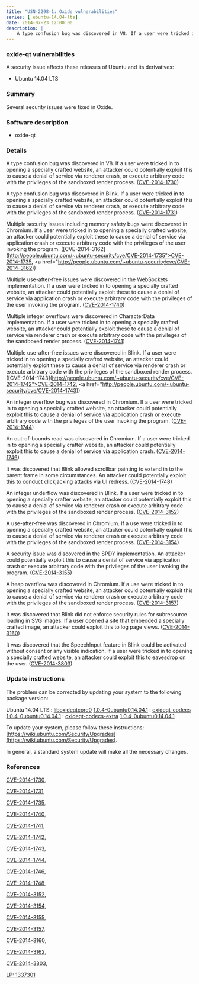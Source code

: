 ```yaml
---
title: "USN-2298-1: Oxide vulnerabilities"
series: [ ubuntu-14.04-lts]
date: 2014-07-23 12:00:00
description: |
    A type confusion bug was discovered in V8. If a user were tricked in to opening a specially crafted website, an attacker could potentially exploit this to cause a denial of service via renderer crash, or execute arbitrary code with the privileges of the sandboxed render process. ([CVE-2014-1730](http://people.ubuntu.com/~ubuntu-security/cve/CVE-2014-1730))
--- 
```

 
### oxide-qt vulnerabilities

A security issue affects these releases of Ubuntu and its derivatives:

* Ubuntu 14.04 LTS

### Summary

Several security issues were fixed in Oxide. 

### Software description

* oxide-qt 

### Details

A type confusion bug was discovered in V8. If a user were tricked in to opening a specially crafted website, an attacker could potentially exploit this to cause a denial of service via renderer crash, or execute arbitrary code with the privileges of the sandboxed render process. ([CVE-2014-1730](http://people.ubuntu.com/~ubuntu-security/cve/CVE-2014-1730))

A type confusion bug was discovered in Blink. If a user were tricked in to opening a specially crafted website, an attacker could potentially exploit this to cause a denial of service via renderer crash, or execute arbitrary code with the privileges of the sandboxed render process. ([CVE-2014-1731](http://people.ubuntu.com/~ubuntu-security/cve/CVE-2014-1731))

Multiple security issues including memory safety bugs were discovered in Chromium. If a user were tricked in to opening a specially crafted website, an attacker could potentially exploit these to cause a denial of service via application crash or execute arbitrary code with the privileges of the user invoking the program. ([CVE-2014-3162](http://people.ubuntu.com/~ubuntu-security/cve/CVE-2014-1735">CVE-2014-1735</a>, <a href="http://people.ubuntu.com/~ubuntu-security/cve/CVE-2014-3162))

Multiple use-after-free issues were discovered in the WebSockets implementation. If a user were tricked in to opening a specially crafted website, an attacker could potentially exploit these to cause a denial of service via application crash or execute arbitrary code with the privileges of the user invoking the program. ([CVE-2014-1740](http://people.ubuntu.com/~ubuntu-security/cve/CVE-2014-1740))

Multiple integer overflows were discovered in CharacterData implementation. If a user were tricked in to opening a specially crafted website, an attacker could potentially exploit these to cause a denial of service via renderer crash or execute arbitrary code with the privileges of the sandboxed render process. ([CVE-2014-1741](http://people.ubuntu.com/~ubuntu-security/cve/CVE-2014-1741))

Multiple use-after-free issues were discovered in Blink. If a user were tricked in to opening a specially crafted website, an attacker could potentially exploit these to cause a denial of service via renderer crash or execute arbitrary code with the privileges of the sandboxed render process. ([CVE-2014-1743](http://people.ubuntu.com/~ubuntu-security/cve/CVE-2014-1742">CVE-2014-1742</a>, <a href="http://people.ubuntu.com/~ubuntu-security/cve/CVE-2014-1743))

An integer overflow bug was discovered in Chromium. If a user were tricked in to opening a specially crafted website, an attacker could potentially exploit this to cause a denial of service via application crash or execute arbitrary code with the privileges of the user invoking the program. ([CVE-2014-1744](http://people.ubuntu.com/~ubuntu-security/cve/CVE-2014-1744))

An out-of-bounds read was discovered in Chromium. If a user were tricked in to opening a specially crafter website, an attacker could potentially exploit this to cause a denial of service via application crash. ([CVE-2014-1746](http://people.ubuntu.com/~ubuntu-security/cve/CVE-2014-1746))

It was discovered that Blink allowed scrollbar painting to extend in to the parent frame in some circumstances. An attacker could potentially exploit this to conduct clickjacking attacks via UI redress. ([CVE-2014-1748](http://people.ubuntu.com/~ubuntu-security/cve/CVE-2014-1748))

An integer underflow was discovered in Blink. If a user were tricked in to opening a specially crafter website, an attacker could potentially exploit this to cause a denial of service via renderer crash or execute arbitrary code with the privileges of the sandboxed render process. ([CVE-2014-3152](http://people.ubuntu.com/~ubuntu-security/cve/CVE-2014-3152))

A use-after-free was discovered in Chromium. If a use were tricked in to opening a specially crafted website, an attacker could potentially exploit this to cause a denial of service via renderer crash or execute arbitrary code with the privileges of the sandboxed render process. ([CVE-2014-3154](http://people.ubuntu.com/~ubuntu-security/cve/CVE-2014-3154))

A security issue was discovered in the SPDY implementation. An attacker could potentially exploit this to cause a denial of service via application crash or execute arbitrary code with the privileges of the user invoking the program. ([CVE-2014-3155](http://people.ubuntu.com/~ubuntu-security/cve/CVE-2014-3155))

A heap overflow was discovered in Chromium. If a use were tricked in to opening a specially crafted website, an attacker could potentially exploit this to cause a denial of service via renderer crash or execute arbitrary code with the privileges of the sandboxed render process. ([CVE-2014-3157](http://people.ubuntu.com/~ubuntu-security/cve/CVE-2014-3157))

It was discovered that Blink did not enforce security rules for subresource loading in SVG images. If a user opened a site that embedded a specially crafted image, an attacker could exploit this to log page views. ([CVE-2014-3160](http://people.ubuntu.com/~ubuntu-security/cve/CVE-2014-3160))

It was discovered that the SpeechInput feature in Blink could be activated without consent or any visible indication. If a user were tricked in to opening a specially crafted website, an attacker could exploit this to eavesdrop on the user. ([CVE-2014-3803](http://people.ubuntu.com/~ubuntu-security/cve/CVE-2014-3803)) 

### Update instructions

The problem can be corrected by updating your system to the following package version:

Ubuntu 14.04 LTS
 : [liboxideqtcore0](https://launchpad.net/ubuntu/+source/oxide-qt) <span> [1.0.4-0ubuntu0.14.04.1](https://launchpad.net/ubuntu/+source/oxide-qt/1.0.4-0ubuntu0.14.04.1) </span> 
 : [oxideqt-codecs](https://launchpad.net/ubuntu/+source/oxide-qt) <span> [1.0.4-0ubuntu0.14.04.1](https://launchpad.net/ubuntu/+source/oxide-qt/1.0.4-0ubuntu0.14.04.1) </span> 
 : [oxideqt-codecs-extra](https://launchpad.net/ubuntu/+source/oxide-qt) <span> [1.0.4-0ubuntu0.14.04.1](https://launchpad.net/ubuntu/+source/oxide-qt/1.0.4-0ubuntu0.14.04.1) </span> 

To update your system, please follow these instructions: [https://wiki.ubuntu.com/Security/Upgrades](https://wiki.ubuntu.com/Security/Upgrades).

In general, a standard system update will make all the necessary changes. 

### References

 [CVE-2014-1730](http://people.ubuntu.com/~ubuntu-security/cve/CVE-2014-1730), 

 [CVE-2014-1731](http://people.ubuntu.com/~ubuntu-security/cve/CVE-2014-1731), 

 [CVE-2014-1735](http://people.ubuntu.com/~ubuntu-security/cve/CVE-2014-1735), 

 [CVE-2014-1740](http://people.ubuntu.com/~ubuntu-security/cve/CVE-2014-1740), 

 [CVE-2014-1741](http://people.ubuntu.com/~ubuntu-security/cve/CVE-2014-1741), 

 [CVE-2014-1742](http://people.ubuntu.com/~ubuntu-security/cve/CVE-2014-1742), 

 [CVE-2014-1743](http://people.ubuntu.com/~ubuntu-security/cve/CVE-2014-1743), 

 [CVE-2014-1744](http://people.ubuntu.com/~ubuntu-security/cve/CVE-2014-1744), 

 [CVE-2014-1746](http://people.ubuntu.com/~ubuntu-security/cve/CVE-2014-1746), 

 [CVE-2014-1748](http://people.ubuntu.com/~ubuntu-security/cve/CVE-2014-1748), 

 [CVE-2014-3152](http://people.ubuntu.com/~ubuntu-security/cve/CVE-2014-3152), 

 [CVE-2014-3154](http://people.ubuntu.com/~ubuntu-security/cve/CVE-2014-3154), 

 [CVE-2014-3155](http://people.ubuntu.com/~ubuntu-security/cve/CVE-2014-3155), 

 [CVE-2014-3157](http://people.ubuntu.com/~ubuntu-security/cve/CVE-2014-3157), 

 [CVE-2014-3160](http://people.ubuntu.com/~ubuntu-security/cve/CVE-2014-3160), 

 [CVE-2014-3162](http://people.ubuntu.com/~ubuntu-security/cve/CVE-2014-3162), 

 [CVE-2014-3803](http://people.ubuntu.com/~ubuntu-security/cve/CVE-2014-3803), 

 [LP: 1337301](https://launchpad.net/bugs/1337301)
 
